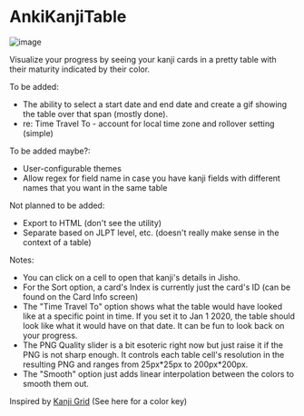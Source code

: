 # AnkiKanjiTable

![image](https://github.com/AustinHasten/AnkiKanjiTable/assets/16011612/f87adde9-f648-41c6-bdc5-cf67fe1ced0b)

Visualize your progress by seeing your kanji cards in a pretty table with their maturity indicated by their color.

To be added:
* The ability to select a start date and end date and create a gif showing the table over that span (mostly done).
* re: Time Travel To - account for local time zone and rollover setting (simple)

To be added maybe?:
* User-configurable themes
* Allow regex for field name in case you have kanji fields with different names that you want in the same table

Not planned to be added:
* Export to HTML (don't see the utility)
* Separate based on JLPT level, etc. (doesn't really make sense in the context of a table)

Notes: 
* You can click on a cell to open that kanji's details in Jisho.
* For the Sort option, a card's Index is currently just the card's ID (can be found on the Card Info screen)
* The "Time Travel To" option shows what the table would have looked like at a specific point in time. If you set it to Jan 1 2020, the table should look like what it would have on that date. It can be fun to look back on your progress.
* The PNG Quality slider is a bit esoteric right now but just raise it if the PNG is not sharp enough. It controls each table cell's resolution in the resulting PNG and ranges from 25px\*25px to 200px*200px.
* The "Smooth" option just adds linear interpolation between the colors to smooth them out.

Inspired by [Kanji Grid](https://ankiweb.net/shared/info/909972618) (See here for a color key)
